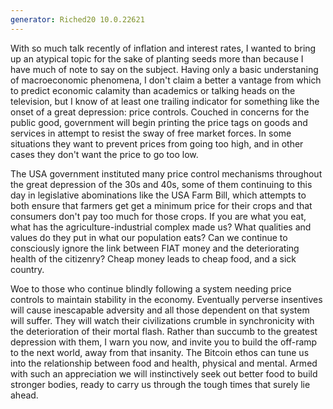 ```yaml
---
generator: Riched20 10.0.22621
---
```


With so much talk recently of inflation and interest rates, I wanted to
bring up an atypical topic for the sake of planting seeds more than
because I have much of note to say on the subject. Having only a basic
understaning of macroeconomic phenomena, I don\'t claim a better a
vantage from which to predict economic calamity than academics or
talking heads on the television, but I know of at least one trailing
indicator for something like the onset of a great depression: price
controls. Couched in concerns for the public good, government will begin
printing the price tags on goods and services in attempt to resist the
sway of free market forces. In some situations they want to prevent
prices from going too high, and in other cases they don\'t want the
price to go too low.

The USA government instituted many price control mechanisms throughout
the great depression of the 30s and 40s, some of them continuing to this
day in legislative abominations like the USA Farm Bill, which attempts
to both ensure that farmers get get a minimum price for their crops and
that consumers don\'t pay too much for those crops. If you are what you
eat, what has the agriculture-industrial complex made us? What qualities
and values do they put in what our population eats? Can we continue to
consciously ignore the link between FIAT money and the deteriorating
health of the citizenry? Cheap money leads to cheap food, and a sick
country.

Woe to those who continue blindly following a system needing price
controls to maintain stability in the economy. Eventually perverse
insentives will cause inescapable adversity and all those dependent on
that system will suffer. They will watch their civilizations crumble in
synchronicity with the deterioration of their mortal flash. Rather than
succumb to the greatest depression with them, I warn you now, and invite
you to build the off-ramp to the next world, away from that insanity.
The Bitcoin ethos can tune us into the relationship between food and
health, physical and mental. Armed with such an appreciation we will
instinctively seek out better food to build stronger bodies, ready to
carry us through the tough times that surely lie ahead.
